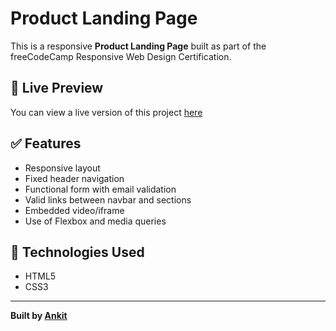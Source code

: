 # Product Landing Page

This is a responsive **Product Landing Page** built as part of the freeCodeCamp Responsive Web Design Certification.


## 📁 Live Preview

You can view a live version of this project [here](https://Workspace-Ankit.github.io/product-landing-page)  


## ✅ Features

- Responsive layout
- Fixed header navigation
- Functional form with email validation
- Valid links between navbar and sections
- Embedded video/iframe
- Use of Flexbox and media queries

## 🚀 Technologies Used

- HTML5
- CSS3

---

**Built by [Ankit](mailto:workspaceankit001@gmail.com)**
